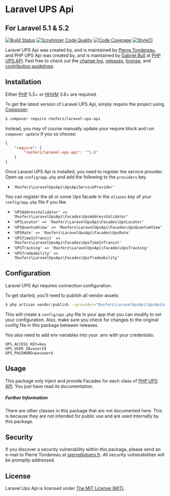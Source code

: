 Laravel UPS Api
=================

## For Laravel 5.1 & 5.2

[![Build Status](https://travis-ci.org/rooferz/Laravel-UPS-Api.svg?branch=master)](https://travis-ci.org/rooferz/Laravel-UPS-Api)
[![Scrutinizer Code Quality](https://scrutinizer-ci.com/g/rooferz/Laravel-UPS-Api/badges/quality-score.png?b=master)](https://scrutinizer-ci.com/g/rooferz/Laravel-UPS-Api/?branch=master)
[![Code Coverage](https://scrutinizer-ci.com/g/rooferz/Laravel-UPS-Api/badges/coverage.png?b=master)](https://scrutinizer-ci.com/g/rooferz/Laravel-UPS-Api/?branch=master)
[![StyleCI](https://styleci.io/repos/54156171/shield)](https://styleci.io/repos/54156171)

Laravel UPS Api was created by, and is maintained by [Pierre Tondereau](https://github.com/rooferz), and PHP UPS Api was created by, and is maintained by [Gabriel Bull](https://github.com/gabrielbull) at [PHP UPS API](https://github.com/gabrielbull/php-ups-api). Feel free to check out the [change log](CHANGELOG.md), [releases](https://github.com/rooferz/Laravel-UPS-Api/releases), [license](LICENSE), and [contribution guidelines](CONTRIBUTING.md).

## Installation

Either [PHP](https://php.net) 5.5+ or [HHVM](http://hhvm.com) 3.6+ are required.

To get the latest version of Laravel UPS Api, simply require the project using [Composer](https://getcomposer.org):

```bash
$ composer require rooferz/laravel-ups-api
```

Instead, you may of course manually update your require block and run `composer update` if you so choose:

```json
{
    "require": {
        "rooferz/laravel-ups-api": "^1.0"
    }
}
```

Once Laravel UPS Api is installed, you need to register the service provider. Open up `config/app.php` and add the following to the `providers` key.

* `'Rooferz\LaravelUpsApi\UpsApiServiceProvider'`

You can register the all or some Ups facade in the `aliases` key of your `config/app.php` file if you like.

* `'UPSAddressValidator' => 'Rooferz\LaravelUpsApi\Facades\UpsAddressValidator'`
* `'UPSLocator' => 'Rooferz\LaravelUpsApi\Facades\UpsLocator'`
* `'UPSQuantumView' => 'Rooferz\LaravelUpsApi\Facades\UpsQuantumView'`
* `'UPSRate' => 'Rooferz\LaravelUpsApi\Facades\UpsRate'`
* `'UPSTimeInTransit' => 'Rooferz\LaravelUpsApi\Facades\UpsTimeInTransit'`
* `'UPSTracking' => 'Rooferz\LaravelUpsApi\Facades\UpsTracking'`
* `'UPSTradeability' => 'Rooferz\LaravelUpsApi\Facades\UpsTradeability'`


## Configuration

Laravel UPS Api requires connection configuration.

To get started, you'll need to publish all vendor assets:

```bash
$ php artisan vendor:publish --provider="Rooferz\LaravelUpsApi\UpsApiServiceProvider"
```

This will create a `config/ups.php` file in your app that you can modify to set your configuration. Also, make sure you check for changes to the original config file in this package between releases.

You also need to add env variables into your .env with your credentials:

```text
UPS_ACCESS_KEY=key
UPS_USER_ID=userId
UPS_PASSWORD=password
```

## Usage

This package only inject and provide Facades for each class of [PHP UPS API](https://github.com/gabrielbull/php-ups-api).
You just have read its documentation.


##### Further Information

There are other classes in this package that are not documented here. This is because they are not intended for public use and are used internally by this package.


## Security

If you discover a security vulnerability within this package, please send an e-mail to Pierre Tondereau at pierre@doers.fr. All security vulnerabilities will be promptly addressed.


## License

Laravel Ups Api is licensed under [The MIT License (MIT)](LICENSE).
